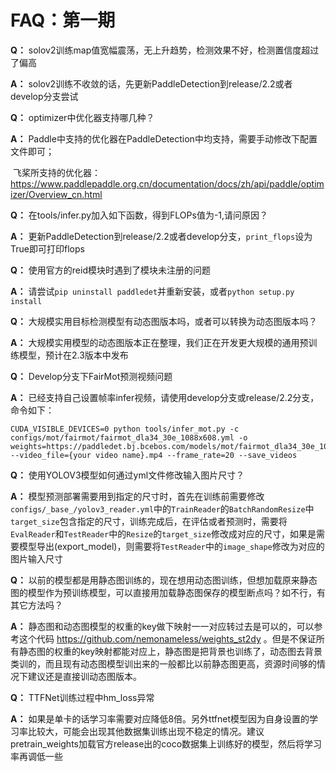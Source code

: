 # FAQ：第一期

**Q：** solov2训练map值宽幅震荡，无上升趋势，检测效果不好，检测置信度超过了偏高

**A：** solov2训练不收敛的话，先更新PaddleDetection到release/2.2或者develop分支尝试



**Q：** optimizer中优化器支持哪几种？

**A：** Paddle中支持的优化器在PaddleDetection中均支持，需要手动修改下配置文件即可；

​		飞桨所支持的优化器：https://www.paddlepaddle.org.cn/documentation/docs/zh/api/paddle/optimizer/Overview_cn.html 



**Q：** 在tools/infer.py加入如下函数，得到FLOPs值为-1,请问原因？

**A：** 更新PaddleDetection到release/2.2或者develop分支，`print_flops`设为True即可打印flops



**Q：** 使用官方的reid模块时遇到了模块未注册的问题

**A：** 请尝试`pip uninstall paddledet`并重新安装，或者`python setup.py install`



**Q：** 大规模实用目标检测模型有动态图版本吗，或者可以转换为动态图版本吗？

**A：** 大规模实用模型的动态图版本正在整理，我们正在开发更大规模的通用预训练模型，预计在2.3版本中发布



**Q：** Develop分支下FairMot预测视频问题

**A：** 已经支持自己设置帧率infer视频，请使用develop分支或release/2.2分支，命令如下：

```
CUDA_VISIBLE_DEVICES=0 python tools/infer_mot.py -c configs/mot/fairmot/fairmot_dla34_30e_1088x608.yml -o weights=https://paddledet.bj.bcebos.com/models/mot/fairmot_dla34_30e_1088x608.pdparams --video_file={your video name}.mp4 --frame_rate=20 --save_videos
```



**Q：** 使用YOLOV3模型如何通过yml文件修改输入图片尺寸？

**A：** 模型预测部署需要用到指定的尺寸时，首先在训练前需要修改`configs/_base_/yolov3_reader.yml`中的`TrainReader`的`BatchRandomResize`中`target_size`包含指定的尺寸，训练完成后，在评估或者预测时，需要将`EvalReader`和`TestReader`中的`Resize`的`target_size`修改成对应的尺寸，如果是需要模型导出(export_model)，则需要将`TestReader`中的`image_shape`修改为对应的图片输入尺寸 



**Q：** 以前的模型都是用静态图训练的，现在想用动态图训练，但想加载原来静态图的模型作为预训练模型，可以直接用加载静态图保存的模型断点吗？如不行，有其它方法吗？

**A：** 静态图和动态图模型的权重的key做下映射一一对应转过去是可以的，可以参考这个代码 https://github.com/nemonameless/weights_st2dy 。但是不保证所有静态图的权重的key映射都能对应上，静态图是把背景也训练了，动态图去背景类训的，而且现有动态图模型训出来的一般都比以前静态图更高，资源时间够的情况下建议还是直接训动态图版本。



**Q：** TTFNet训练过程中hm_loss异常

**A：** 如果是单卡的话学习率需要对应降低8倍。另外ttfnet模型因为自身设置的学习率比较大，可能会出现其他数据集训练出现不稳定的情况。建议pretrain_weights加载官方release出的coco数据集上训练好的模型，然后将学习率再调低一些
